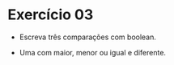 # Exercício 03

* Escreva três comparações com boolean.

* Uma com maior, menor ou igual e diferente.